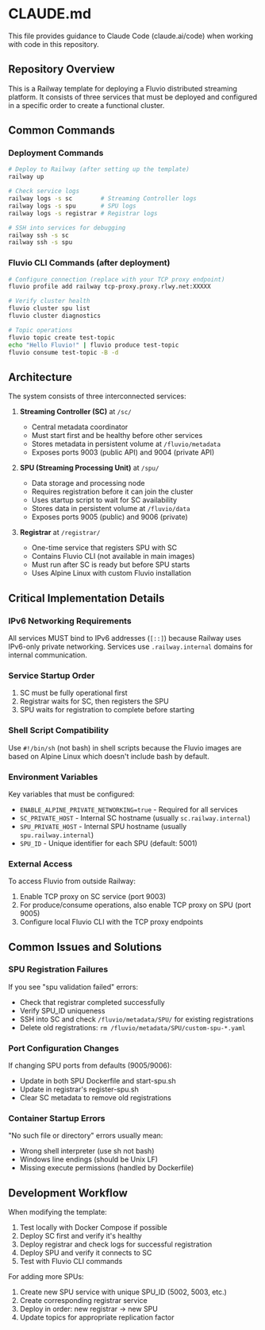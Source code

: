 # CLAUDE.md

This file provides guidance to Claude Code (claude.ai/code) when working with code in this repository.

## Repository Overview

This is a Railway template for deploying a Fluvio distributed streaming platform. It consists of three services that must be deployed and configured in a specific order to create a functional cluster.

## Common Commands

### Deployment Commands
```bash
# Deploy to Railway (after setting up the template)
railway up

# Check service logs
railway logs -s sc        # Streaming Controller logs
railway logs -s spu       # SPU logs
railway logs -s registrar # Registrar logs

# SSH into services for debugging
railway ssh -s sc
railway ssh -s spu
```

### Fluvio CLI Commands (after deployment)
```bash
# Configure connection (replace with your TCP proxy endpoint)
fluvio profile add railway tcp-proxy.proxy.rlwy.net:XXXXX

# Verify cluster health
fluvio cluster spu list
fluvio cluster diagnostics

# Topic operations
fluvio topic create test-topic
echo "Hello Fluvio!" | fluvio produce test-topic
fluvio consume test-topic -B -d
```

## Architecture

The system consists of three interconnected services:

1. **Streaming Controller (SC)** at `/sc/`
   - Central metadata coordinator
   - Must start first and be healthy before other services
   - Stores metadata in persistent volume at `/fluvio/metadata`
   - Exposes ports 9003 (public API) and 9004 (private API)

2. **SPU (Streaming Processing Unit)** at `/spu/`
   - Data storage and processing node
   - Requires registration before it can join the cluster
   - Uses startup script to wait for SC availability
   - Stores data in persistent volume at `/fluvio/data`
   - Exposes ports 9005 (public) and 9006 (private)

3. **Registrar** at `/registrar/`
   - One-time service that registers SPU with SC
   - Contains Fluvio CLI (not available in main images)
   - Must run after SC is ready but before SPU starts
   - Uses Alpine Linux with custom Fluvio installation

## Critical Implementation Details

### IPv6 Networking Requirements
All services MUST bind to IPv6 addresses (`[::]`) because Railway uses IPv6-only private networking. Services use `.railway.internal` domains for internal communication.

### Service Startup Order
1. SC must be fully operational first
2. Registrar waits for SC, then registers the SPU
3. SPU waits for registration to complete before starting

### Shell Script Compatibility
Use `#!/bin/sh` (not bash) in shell scripts because the Fluvio images are based on Alpine Linux which doesn't include bash by default.

### Environment Variables
Key variables that must be configured:
- `ENABLE_ALPINE_PRIVATE_NETWORKING=true` - Required for all services
- `SC_PRIVATE_HOST` - Internal SC hostname (usually `sc.railway.internal`)
- `SPU_PRIVATE_HOST` - Internal SPU hostname (usually `spu.railway.internal`)
- `SPU_ID` - Unique identifier for each SPU (default: 5001)

### External Access
To access Fluvio from outside Railway:
1. Enable TCP proxy on SC service (port 9003)
2. For produce/consume operations, also enable TCP proxy on SPU (port 9005)
3. Configure local Fluvio CLI with the TCP proxy endpoints

## Common Issues and Solutions

### SPU Registration Failures
If you see "spu validation failed" errors:
- Check that registrar completed successfully
- Verify SPU_ID uniqueness
- SSH into SC and check `/fluvio/metadata/SPU/` for existing registrations
- Delete old registrations: `rm /fluvio/metadata/SPU/custom-spu-*.yaml`

### Port Configuration Changes
If changing SPU ports from defaults (9005/9006):
- Update in both SPU Dockerfile and start-spu.sh
- Update in registrar's register-spu.sh
- Clear SC metadata to remove old registrations

### Container Startup Errors
"No such file or directory" errors usually mean:
- Wrong shell interpreter (use sh not bash)
- Windows line endings (should be Unix LF)
- Missing execute permissions (handled by Dockerfile)

## Development Workflow

When modifying the template:
1. Test locally with Docker Compose if possible
2. Deploy SC first and verify it's healthy
3. Deploy registrar and check logs for successful registration
4. Deploy SPU and verify it connects to SC
5. Test with Fluvio CLI commands

For adding more SPUs:
1. Create new SPU service with unique SPU_ID (5002, 5003, etc.)
2. Create corresponding registrar service
3. Deploy in order: new registrar → new SPU
4. Update topics for appropriate replication factor